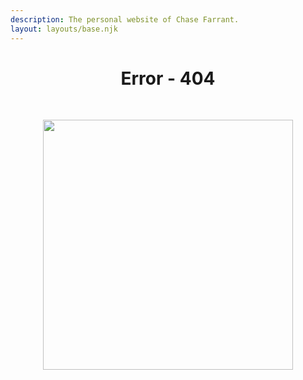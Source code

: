 ```yaml
---
description: The personal website of Chase Farrant.
layout: layouts/base.njk
---
```


<div style="text-align:center">

# Error - 404

&nbsp;

</div>


<!-- ![alt-text](./error.jpeg) -->
<img src="{{ './error.jpeg' | url }}" style="display:block;margin-left:auto;margin-right:auto;max-width:400px;width:400px" />

&nbsp;